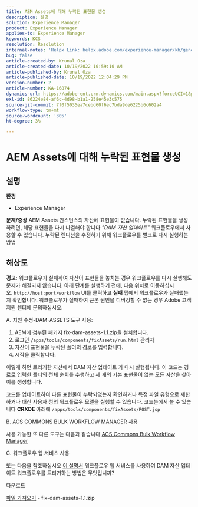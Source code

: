 ```yaml
---
title: AEM Assets에 대해 누락된 표현물 생성
description: 설명
solution: Experience Manager
product: Experience Manager
applies-to: Experience Manager
keywords: KCS
resolution: Resolution
internal-notes: 'Helpx Link: helpx.adobe.com/experience-manager/kb/generating-the-missing-renditions-for-aem-assets.html'
bug: false
article-created-by: Krunal Oza
article-created-date: 10/19/2022 10:59:10 AM
article-published-by: Krunal Oza
article-published-date: 10/19/2022 12:04:29 PM
version-number: 2
article-number: KA-16874
dynamics-url: https://adobe-ent.crm.dynamics.com/main.aspx?forceUCI=1&pagetype=entityrecord&etn=knowledgearticle&id=3bcd410e-9d4f-ed11-bba2-00224808679b
exl-id: 86224e84-af6c-4d98-b1a1-258e45e3c575
source-git-commit: 7f0f5035ea7cebd60f6ec7bda9de6225b6c602a4
workflow-type: tm+mt
source-wordcount: '305'
ht-degree: 3%

---
```


# AEM Assets에 대해 누락된 표현물 생성

## 설명

<b>환경</b>
- Experience Manager



<b>문제/증상</b>
AEM Assets 인스턴스의 자산에 표현물이 없습니다. 누락된 표현물을 생성하려면, 해당 표현물을 다시 나열해야 합니다 *&quot;DAM 자산 업데이트&quot;* 워크플로우에서 사용할 수 있습니다. 누락된 렌디션을 수정하기 위해 워크플로우를 벌크로 다시 실행하는 방법


## 해상도


<b>경고:</b> 워크플로우가 실패하여 자산이 표현물을 놓치는 경우 워크플로우를 다시 실행해도 문제가 해결되지 않습니다. 아래 단계를 실행하기 전에, 다음 위치로 이동하십시오. `http://host:port/workflow` UI를 클릭하고 <b>실패 </b>탭에서 워크플로우가 실패했는지 확인합니다. 워크플로우가 실패하여 근본 원인을 디버깅할 수 없는 경우 Adobe 고객 지원 센터에 문의하십시오.

A. 지원 수정-DAM-ASSETS 도구 사용:

1. AEM에 첨부된 패키지 fix-dam-assets-1.1.zip을 설치합니다.
2. 로그인 `/apps/tools/components/fixAssets/run.html` 관리자
3. 자산이 표현물을 누락된 폴더의 경로를 입력합니다.
4. 시작을 클릭합니다.


이렇게 하면 트리거한 자산에서 DAM 자산 업데이트 가 다시 실행됩니다. 이 코드는 경로로 입력한 폴더의 전체 순회를 수행하고 세 개의 기본 표현물이 없는 모든 자산을 찾아 이를 생성합니다.

코드를 업데이트하여 다른 표현물이 누락되었는지 확인하거나 특정 파일 유형으로 제한하거나 대신 사용자 정의 워크플로우 모델을 실행할 수 있습니다. 코드는에서 볼 수 있습니다 <b>CRXDE </b>아래에 `/apps/tools/components/fixAssets/POST.jsp`



B. ACS COMMONS BULK WORKFLOW MANAGER 사용

사용 가능한 또 다른 도구는 다음과 같습니다 [ACS Commons Bulk Workflow Manager](https://adobe-consulting-services.github.io/acs-aem-commons/features/bulk-workflow-manager/index.html)



C. 워크플로우 웹 서비스 사용

또는 다음을 참조하십시오 [이 설명서](https://helpx.adobe.com/experience-manager/6-2/sites/developing/using/wf-program-interaction.html#Creating,%20Reading%20or%20Deleting%20Workflow%20Models) 워크플로우 웹 서비스를 사용하여 DAM 자산 업데이트 워크플로우를 트리거하는 방법은 무엇입니까?

다운로드

[파일 가져오기](https://helpx.adobe.com/content/dam/help/en/experience-manager/kb/generating-the-missing-renditions-for-aem-assets/_jcr_content/main-pars/download_section/download-1/fix-dam-assets-11.zip "fix-dam-assets-1.1.zip") - fix-dam-assets-1.1.zip
